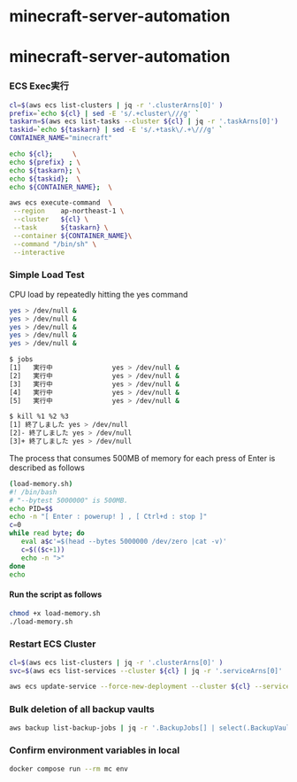 # minecraft-server-automation
# minecraft-server-automation

### ECS Exec実行

```bash
cl=$(aws ecs list-clusters | jq -r '.clusterArns[0]' )
prefix=`echo ${cl} | sed -E 's/.+cluster\///g' `
taskarn=$(aws ecs list-tasks --cluster ${cl} | jq -r '.taskArns[0]')
taskid=`echo ${taskarn} | sed -E 's/.+task\/.+\///g' `
CONTAINER_NAME="minecraft"

echo ${cl};     \
echo ${prefix} ; \
echo ${taskarn}; \
echo ${taskid};  \
echo ${CONTAINER_NAME};  \

aws ecs execute-command  \
 --region    ap-northeast-1 \
 --cluster   ${cl} \
 --task      ${taskarn} \
 --container ${CONTAINER_NAME}\
 --command "/bin/sh" \
 --interactive
```

### Simple Load Test

CPU load by repeatedly hitting the yes command

```bash
yes > /dev/null &
yes > /dev/null &
yes > /dev/null &
yes > /dev/null &
yes > /dev/null &
```

```bash
$ jobs
[1]   実行中               yes > /dev/null &
[2]   実行中               yes > /dev/null &
[3]   実行中               yes > /dev/null &
[4]   実行中               yes > /dev/null &
[5]   実行中               yes > /dev/null &
```

```bash
$ kill %1 %2 %3
[1] 終了しました yes > /dev/null
[2]- 終了しました yes > /dev/null
[3]+ 終了しました yes > /dev/null
```

The process that consumes 500MB of memory for each press of Enter is described as follows

```bash
(load-memory.sh)
#! /bin/bash
# "--bytest 5000000" is 500MB.
echo PID=$$
echo -n "[ Enter : powerup! ] , [ Ctrl+d : stop ]"
c=0
while read byte; do
   eval a$c'=$(head --bytes 5000000 /dev/zero |cat -v)'
   c=$(($c+1))
   echo -n ">"
done
echo
```

#### Run the script as follows

```bash
chmod +x load-memory.sh
./load-memory.sh
```

### Restart ECS Cluster
```bash
cl=$(aws ecs list-clusters | jq -r '.clusterArns[0]' )
svc=$(aws ecs list-services --cluster ${cl} | jq -r '.serviceArns[0]' | sed -E 's/.+cluster\///g')

aws ecs update-service --force-new-deployment --cluster ${cl} --service ${svc}

```

### Bulk deletion of all backup vaults
```bash
aws backup list-backup-jobs | jq -r '.BackupJobs[] | select(.BackupVaultName == "minecraft-vault" )' | jq -r '.RecoveryPointArn' | xargs -L 1 aws backup delete-recovery-point --backup-vault-name minecraft-vault --recovery-point-arn
```

### Confirm environment variables in local
```bash
docker compose run --rm mc env
```